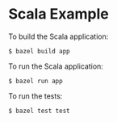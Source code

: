 # Scala Example

To build the Scala application:

```
$ bazel build app
```

To run the Scala application:

```
$ bazel run app
```

To run the tests:

```
$ bazel test test
```
